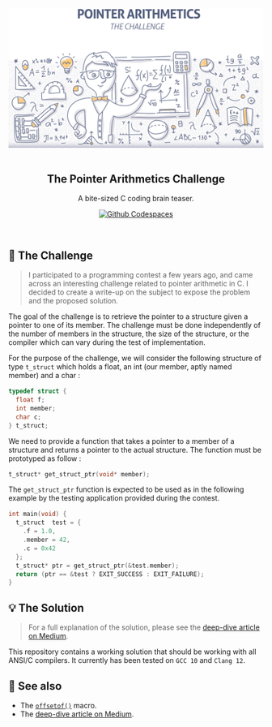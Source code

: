 
<p align="center">
  <img width="750" src="assets/arithmetics.jpg" />
  <br><br>
  <h2 align="center">The Pointer Arithmetics Challenge</h2>
  <p align="center">A bite-sized C coding brain teaser.</p>
  <p align="center">
    <a href="https://github.com/codespaces/new/HQarroum/sns-filter"><img alt="Github Codespaces" src="https://github.com/codespaces/badge.svg" /></a>
  </p>
</p>
<br>

## 🚀 The Challenge

> I participated to a programming contest a few years ago, and came across an interesting challenge related to pointer arithmetic in C. I decided to create a write-up on the subject to expose the problem and the proposed solution.

The goal of the challenge is to retrieve the pointer to a structure given a pointer to one of its member. The challenge must be done independently of the number of members in the structure, the size of the structure, or the compiler which can vary during the test of implementation.

For the purpose of the challenge, we will consider the following structure of type `t_struct` which holds a float, an int (our member, aptly named member) and a char :

```c
typedef struct {
  float f;
  int member;
  char c;
} t_struct;
```

We need to provide a function that takes a pointer to a member of a structure and returns a pointer to the actual structure. The function must be prototyped as follow :

```c
t_struct* get_struct_ptr(void* member);
```

The `get_struct_ptr` function is expected to be used as in the following example by the testing application provided during the contest.

```c
int main(void) {
  t_struct  test = {
    .f = 1.0,
    .member = 42,
    .c = 0x42
  };
  t_struct* ptr = get_struct_ptr(&test.member);
  return (ptr == &test ? EXIT_SUCCESS : EXIT_FAILURE);
}
```

## 💡 The Solution

> For a full explanation of the solution, please see the [deep-dive article on Medium](https://medium.com/@HalimQarroum/the-pointer-arithmetics-challenge-42c5a8d58314).

This repository contains a working solution that should be working with all ANSI/C compilers. It currently has been tested on `GCC 10` and `Clang 12`.

## 👀 See also

- The [`offsetof()`](http://en.wikipedia.org/wiki/Offsetof) macro.
- The [deep-dive article on Medium](https://medium.com/@HalimQarroum/the-pointer-arithmetics-challenge-42c5a8d58314).
